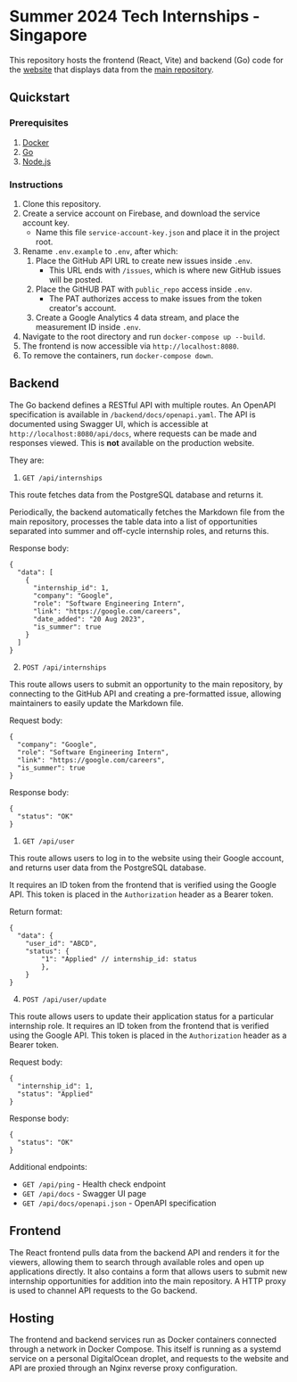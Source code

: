 # Summer 2024 Tech Internships - Singapore

This repository hosts the frontend (React, Vite) and backend (Go) code for the [website](https://techinternships.kxrt.me) that displays data from the [main repository](https://github.com/kxrt/Singapore-Summer2024-TechInternships).

## Quickstart

### Prerequisites

1. [Docker](https://www.docker.com/products/docker-desktop)
1. [Go](https://golang.org/doc/install)
1. [Node.js](https://nodejs.org/en)

### Instructions

1. Clone this repository.
2. Create a service account on Firebase, and download the service account key.
   - Name this file `service-account-key.json` and place it in the project root.
3. Rename `.env.example` to `.env`, after which:
   1. Place the GitHub API URL to create new issues inside `.env`.
      -  This URL ends with `/issues`, which is where new GitHub issues will be posted.
   2. Place the GitHUB PAT with `public_repo` access inside `.env`.
      - The PAT authorizes access to make issues from the token creator's account.
   3. Create a Google Analytics 4 data stream, and place the measurement ID inside `.env`.
4. Navigate to the root directory and run `docker-compose up --build`.
5.  The frontend is now accessible via `http://localhost:8080`.
6. To remove the containers, run `docker-compose down`.

## Backend

The Go backend defines a RESTful API with multiple routes. An OpenAPI specification is available in `/backend/docs/openapi.yaml`. The API is documented using Swagger UI, which is accessible at `http://localhost:8080/api/docs`, where requests can be made and responses viewed. This is **not** available on the production website.

They are:

1. `GET /api/internships`

This route fetches data from the PostgreSQL database and returns it.

Periodically, the backend automatically fetches the Markdown file from the main repository, processes the table data into a list of opportunities separated into summer and off-cycle internship roles, and returns this.

Response body:
```
{
  "data": [
    {
      "internship_id": 1,
      "company": "Google",
      "role": "Software Engineering Intern",
      "link": "https://google.com/careers",
      "date_added": "20 Aug 2023",
      "is_summer": true
    }
  ]
}
```

2. `POST /api/internships`

This route allows users to submit an opportunity to the main repository, by connecting to the GitHub API and creating a pre-formatted issue, allowing maintainers to easily update the Markdown file.

Request body:
```
{
  "company": "Google",
  "role": "Software Engineering Intern",
  "link": "https://google.com/careers",
  "is_summer": true
}
```

Response body:
```
{
  "status": "OK"
}
```

1. `GET /api/user`

This route allows users to log in to the website using their Google account, and returns user data from the PostgreSQL database. 

It requires an ID token from the frontend that is verified using the Google API. This token is placed in the `Authorization` header as a Bearer token.

Return format:
```
{
  "data": {
	"user_id": "ABCD",
	"status": {
		"1": "Applied" // internship_id: status
		},
	}
}
```

4. `POST /api/user/update`

This route allows users to update their application status for a particular internship role. It requires an ID token from the frontend that is verified using the Google API. This token is placed in the `Authorization` header as a Bearer token.

Request body:
```
{
  "internship_id": 1,
  "status": "Applied"
}
```

Response body:
```
{
  "status": "OK"
}
```

Additional endpoints:

- `GET /api/ping` - Health check endpoint
- `GET /api/docs` - Swagger UI page
- `GET /api/docs/openapi.json` - OpenAPI specification


## Frontend

The React frontend pulls data from the backend API and renders it for the viewers, allowing them to search through available roles and open up applications directly. It also contains a form that allows users to submit new internship opportunities for addition into the main repository. A HTTP proxy is used to channel API requests to the Go backend.

## Hosting

The frontend and backend services run as Docker containers connected through a network in Docker Compose. This itself is running as a systemd service on a personal DigitalOcean droplet, and requests to the website and API are proxied through an Nginx reverse proxy configuration.